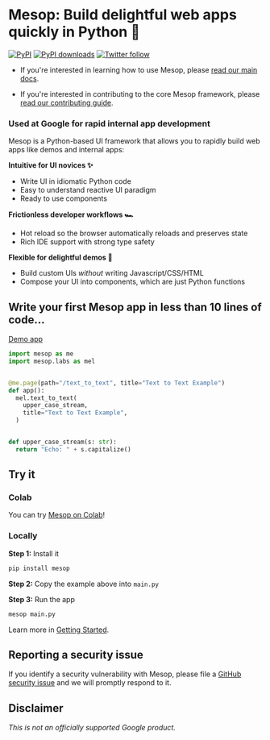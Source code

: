 # Mesop: Build delightful web apps quickly in Python 🚀

[![PyPI](https://img.shields.io/pypi/v/mesop)](https://pypi.org/project/mesop/)
[![PyPI downloads](https://img.shields.io/pypi/dm/mesop)](https://pypi.org/project/mesop/)
[![Twitter follow](https://img.shields.io/twitter/follow/mesop_dev?style=social&label=follow)](https://twitter.com/mesop_dev)

- If you're interested in learning how to use Mesop, please [read our main docs](https://mesop-dev.github.io/mesop/).

- If you're interested in contributing to the core Mesop framework, please [read our contributing guide](https://mesop-dev.github.io/mesop/internal/contributing/).

### Used at Google for rapid internal app development

Mesop is a Python-based UI framework that allows you to rapidly build web apps like demos and internal apps:

**Intuitive for UI novices ✨**

- Write UI in idiomatic Python code
- Easy to understand reactive UI paradigm
- Ready to use components

**Frictionless developer workflows 🏎️**

- Hot reload so the browser automatically reloads and preserves state
- Rich IDE support with strong type safety

**Flexible for delightful demos 🤩**

- Build custom UIs _without_ writing Javascript/CSS/HTML
- Compose your UI into components, which are just Python functions

## Write your first Mesop app in less than 10 lines of code...

[Demo app](https://mesop-dev.github.io/mesop/demo/?demo=text_to_text)

```python
import mesop as me
import mesop.labs as mel


@me.page(path="/text_to_text", title="Text to Text Example")
def app():
  mel.text_to_text(
    upper_case_stream,
    title="Text to Text Example",
  )


def upper_case_stream(s: str):
  return "Echo: " + s.capitalize()
```

</div>

## Try it

### Colab

You can try [Mesop on Colab](https://colab.research.google.com/github/mesop-dev/mesop/blob/main/notebooks/mesop_colab_getting_started.ipynb)!

### Locally

**Step 1:** Install it

```sh
pip install mesop
```

**Step 2:** Copy the example above into `main.py`

**Step 3:** Run the app

```sh
mesop main.py
```

Learn more in [Getting Started](https://mesop-dev.github.io/mesop/getting-started/installing/).

## Reporting a security issue

If you identify a security vulnerability with Mesop, please file a [GitHub security issue](https://github.com/mesop-dev/mesop/security/policy) and we will promptly respond to it.

## Disclaimer

_This is not an officially supported Google product._
